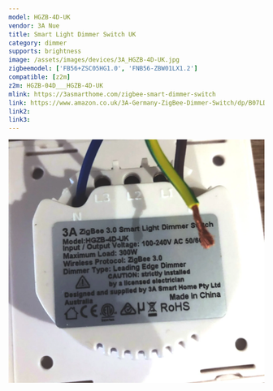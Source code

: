 ```yaml
---
model: HGZB-4D-UK
vendor: 3A Nue
title: Smart Light Dimmer Switch UK
category: dimmer
supports: brightness
image: /assets/images/devices/3A_HGZB-4D-UK.jpg
zigbeemodel: ['FB56+ZSC05HG1.0', 'FNB56-ZBW01LX1.2']
compatible: [z2m]
z2m: HGZB-04D___HGZB-4D-UK
mlink: https://3asmarthome.com/zigbee-smart-dimmer-switch
link: https://www.amazon.co.uk/3A-Germany-ZigBee-Dimmer-Switch/dp/B07LD9TBQZ
link2: 
link3: 
---
```

![Label](/assets/images/devices/3A_HGZB-4D-UK_a.webp)
